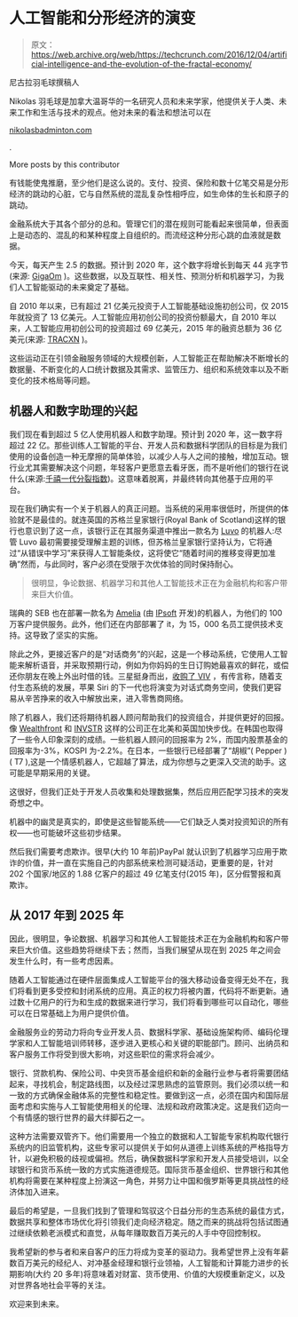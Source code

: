 # 人工智能和分形经济的演变 

> 原文：<https://web.archive.org/web/https://techcrunch.com/2016/12/04/artificial-intelligence-and-the-evolution-of-the-fractal-economy/>

尼古拉羽毛球撰稿人

Nikolas 羽毛球是加拿大温哥华的一名研究人员和未来学家，他提供关于人类、未来工作和生活与技术的观点。他对未来的看法和想法可以在

[nikolasbadminton.com](https://web.archive.org/web/20230205220601/http://nikolasbadminton.com/)

.

More posts by this contributor

有钱能使鬼推磨，至少他们是这么说的。支付、投资、保险和数十亿笔交易是分形经济的跳动的心脏，它与自然系统的混乱复杂性相呼应，如生命体的生长和原子的跳动。

金融系统大于其各个部分的总和。管理它们的潜在规则可能看起来很简单，但表面上是动态的、混乱的和某种程度上自组织的。而流经这种分形心跳的血液就是数据。

今天，每天产生 2.5 的数据。预计到 2020 年，这个数字将增长到每天 44 兆字节(来源: [GigaOm](https://web.archive.org/web/20230205220601/https://gigaom.com/2016/10/05/artificial-intelligence-its-not-man-vs-machine-its-man-and-machine/) )。这些数据，以及互联性、相关性、预测分析和机器学习，为我们人工智能驱动的未来奠定了基础。

自 2010 年以来，已有超过 21 亿美元投资于人工智能基础设施初创公司，仅 2015 年就投资了 13 亿美元。人工智能应用初创公司的投资份额最大，自 2010 年以来，人工智能应用初创公司的投资超过 69 亿美元，2015 年的融资总额为 36 亿美元(来源: [TRACXN](https://web.archive.org/web/20230205220601/http://blog.tracxn.com/2016/02/04/tracxn-report-artificial-intelligence/) )。

这些运动正在引领金融服务领域的大规模创新，人工智能正在帮助解决不断增长的数据量、不断变化的人口统计数据及其需求、监管压力、组织和系统效率以及不断变化的技术格局等问题。

## 机器人和数字助理的兴起

我们现在看到超过 5 亿人使用机器人和数字助理。预计到 2020 年，这一数字将超过 22 亿。那些训练人工智能的平台、开发人员和数据科学团队的目标是为我们使用的设备创造一种无摩擦的简单体验，以减少人与人之间的接触，增加互动。银行业尤其需要解决这个问题，年轻客户更愿意去看牙医，而不是听他们的银行在说什么(来源:[千禧一代分裂指数](https://web.archive.org/web/20230205220601/http://www.millennialdisruptionindex.com/))。这意味着脱离，并最终转向其他基于应用的平台。

现在我们确实有一个关于机器人的真正问题。当系统的采用率很低时，所提供的体验就不是最佳的。就连英国的苏格兰皇家银行(Royal Bank of Scotland)这样的银行也意识到了这一点，该银行正在其服务渠道中推出一款名为 [Luvo](https://web.archive.org/web/20230205220601/http://www.businessinsider.com/royal-bank-of-scotland-launches-ai-chatbot-luvo-using-ibm-watson-2016-9) 的机器人:尽管 Luvo 最初需要接受理解主题的训练，但苏格兰皇家银行坚持认为，它将通过“从错误中学习”来获得人工智能条纹，这将使它“随着时间的推移变得更加准确”然而，与此同时，客户必须在受限于次优体验的同时保持耐心。

> 很明显，争论数据、机器学习和其他人工智能技术正在为金融机构和客户带来巨大价值。

瑞典的 SEB 也在部署一款名为 [Amelia](https://web.archive.org/web/20230205220601/http://www.ipsoft.com/) (由 [IPsoft](https://web.archive.org/web/20230205220601/https://www.crunchbase.com/organization/ipsoft#/entity) 开发)的机器人，为他们的 100 万客户提供服务。此外，他们还在内部部署了 it，为 15，000 名员工提供技术支持。这导致了坚实的实施。

除此之外，更接近客户的是“对话商务”的兴起，这是一个移动系统，它使用人工智能来解析语音，并采取预期行动，例如为你妈妈的生日订购她最喜欢的鲜花，或偿还你朋友在晚上外出时借的钱。三星挺身而出，[收购了 VIV](https://web.archive.org/web/20230205220601/https://techcrunch.com/2016/10/05/samsung-acquires-viv-a-next-gen-ai-assistant-built-by-creators-of-apples-siri/) ，有传言称，随着支付生态系统的发展，苹果 Siri 的下一代也将演变为对话式商务空间，使我们更容易从辛苦挣来的收入中解放出来，进入零售商网络。

除了机器人，我们还将期待机器人顾问帮助我们的投资组合，并提供更好的回报。像 [Wealthfront](https://web.archive.org/web/20230205220601/https://www.wealthfront.com/) 和 [INVSTR](https://web.archive.org/web/20230205220601/https://invstr.com/) 这样的公司正在北美和英国加快步伐。在韩国也取得了一些令人印象深刻的成绩。一些机器人顾问的回报率为 2%，而国内股票基金的回报率为-3%，KOSPI 为-2.2%。在日本，一些银行已经部署了“胡椒”( Pepper )( T7 ),这是一个情感机器人，它超越了算法，成为你想与之更深入交流的助手。这可能是早期采用的关键。

这很好，但我们正处于开发人员收集和处理数据集，然后应用匹配学习技术的突发奇想之中。

机器中的幽灵是真实的，即使是这些智能系统——它们缺乏人类对投资知识的所有权——也可能破坏这些初步结果。

然后我们需要考虑欺诈。很早(大约 10 年前)PayPal 就认识到了机器学习应用于欺诈的价值，并一直在实施自己的内部系统来检测可疑活动，更重要的是，针对 202 个国家/地区的 1.88 亿客户的超过 49 亿笔支付(2015 年)，区分假警报和真欺诈。

## 从 2017 年到 2025 年

因此，很明显，争论数据、机器学习和其他人工智能技术正在为金融机构和客户带来巨大价值。这些趋势将继续下去；然而，当我们展望从现在到 2025 年之间会发生什么时，有一些考虑因素。

随着人工智能通过在硬件层面集成人工智能平台的强大移动设备变得无处不在，我们将看到更多受控和封闭系统的应用。真正的权力将被内置，代码将不断更新。通过数十亿用户的行为和生成的数据来进行学习，我们将看到哪些可以自动化，哪些可以在日常基础上为用户提供价值。

金融服务业的劳动力将向专业开发人员、数据科学家、基础设施架构师、编码伦理学家和人工智能培训师转移，逐步进入更核心和关键的职能部门。顾问、出纳员和客户服务工作将受到很大影响，对这些职位的需求将会减少。

银行、贷款机构、保险公司、中央货币基金组织和新的金融行业参与者将需要团结起来，寻找机会，制定路线图，以及经过深思熟虑的监管原则。我们必须以统一和一致的方式确保金融体系的完整性和稳定性。要做到这一点，必须在国内和国际层面考虑和实施与人工智能使用相关的伦理、法规和政府政策决定。这是我们迈向一个有情感的银行世界的最大绊脚石之一。

这种方法需要双管齐下。他们需要用一个独立的数据和人工智能专家机构取代银行系统内的旧监管机构，这些专家可以提供关于如何从道德上训练系统的严格指导方针，以避免积极的歧视或偏袒。然后，确保数据科学家和开发人员接受培训，以全球银行和货币系统一致的方式实施道德规范。国际货币基金组织、世界银行和其他机构将需要在某种程度上扮演这一角色，并努力让中国和俄罗斯等更具挑战性的经济体加入进来。

最后的希望是，一旦我们找到了管理和驾驭这个日益分形的生态系统的最佳方式，数据共享和整体市场优化将引领我们走向经济稳定。随之而来的挑战将包括试图通过继续依赖老派模式和直觉，从每年赚取数百万美元的人手中夺回控制权。

我希望新的参与者和来自客户的压力将成为变革的驱动力。我希望世界上没有年薪数百万美元的经纪人、对冲基金经理和银行业领袖，人工智能和计算能力进步的长期影响(大约 20 多年)将意味着对财富、货币使用、价值的大规模重新定义，以及对世界各地社会平等的关注。

欢迎来到未来。